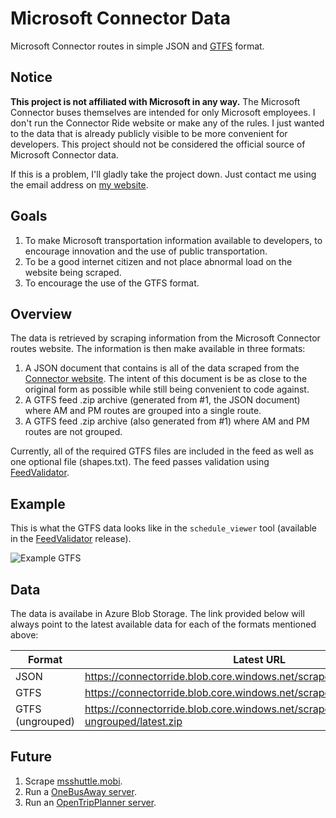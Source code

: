 # Microsoft Connector Data

Microsoft Connector routes in simple JSON and [GTFS](https://developers.google.com/transit/gtfs/) format.

## Notice

**This project is not affiliated with Microsoft in any way.** The Microsoft Connector buses themselves are intended for only Microsoft employees. I don't run the Connector Ride website or make any of the rules. I just wanted to the data that is already publicly visible to be more convenient for developers. This project should not be considered the official source of Microsoft Connector data.

If this is a problem, I'll gladly take the project down. Just contact me using the email address on [my website](http://joelverhagen.com/).

## Goals

1. To make Microsoft transportation information available to developers, to encourage innovation and the use of public transportation.
1. To be a good internet citizen and not place abnormal load on the website being scraped.
1. To encourage the use of the GTFS format.

## Overview

The data is retrieved by scraping information from the Microsoft Connector routes website. The information is then make available in three formats:

1. A JSON document that contains is all of the data scraped from the [Connector website](http://connectorride.mobi). The intent of this document is be as close to the original form as possible while still being convenient to code against. 
1. A GTFS feed .zip archive (generated from #1, the JSON document) where AM and PM routes are grouped into a single route.
1. A GTFS feed .zip archive (also generated from #1) where AM and PM routes are not grouped.

Currently, all of the required GTFS files are included in the feed as well as one optional file (shapes.txt). The feed passes validation using [FeedValidator](https://github.com/google/transitfeed/wiki/FeedValidator).

## Example

This is what the GTFS data looks like in the `schedule_viewer` tool (available in the [FeedValidator](https://github.com/google/transitfeed/wiki/FeedValidator) release).

![Example GTFS](https://github.com/joelverhagen/ConnectorRide/blob/master/example-gtfs.png?raw=true)

## Data

The data is availabe in Azure Blob Storage. The link provided below will always point to the latest available data for each of the formats mentioned above:

Format           | Latest URL
---------------- | ----------------------------------------------------------------------------
JSON             | https://connectorride.blob.core.windows.net/scrape/schedules/latest.json
GTFS             | https://connectorride.blob.core.windows.net/scrape/gtfs/latest.zip
GTFS (ungrouped) | https://connectorride.blob.core.windows.net/scrape/gtfs-ungrouped/latest.zip

## Future

1. Scrape [msshuttle.mobi](http://msshuttle.mobi).
1. Run a [OneBusAway server](https://github.com/OneBusAway/onebusaway/wiki/Running-Onebusaway).
1. Run an [OpenTripPlanner server](http://www.opentripplanner.org/). 
